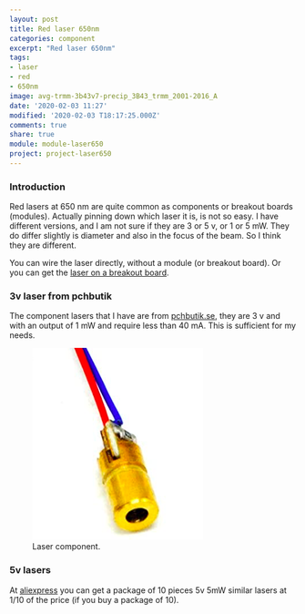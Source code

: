 ```yaml
---
layout: post
title: Red laser 650nm
categories: component
excerpt: "Red laser 650nm"
tags:
- laser
- red
- 650nm
image: avg-trmm-3b43v7-precip_3B43_trmm_2001-2016_A
date: '2020-02-03 11:27'
modified: '2020-02-03 T18:17:25.000Z'
comments: true
share: true
module: module-laser650
project: project-laser650
---
```

<script src="https://karttur.github.io/common/assets/js/karttur/togglediv.js"></script>

### Introduction

Red lasers at 650 nm are quite common as components or breakout boards (modules). Actually pinning down which laser it is, is not so easy. I have different versions, and I am not sure if they are 3 or 5 v, or 1 or 5 mW. They do differ slightly is diameter and also in the focus of the beam. So I think they are different.

You can wire the laser directly, without a module (or breakout board). Or you can get the [laser on a breakout board](../../module/module-laser650).

### 3v laser from pchbutik

The component lasers that I have are from [pchbutik.se](https://pchbutik.se/led/143-2-st-laser-1mw-3v-650nm-rod-metall-kapslad-passar-arduino.html?search_query=laser&results=27), they are 3 v and with an output of 1 mW and require less than 40 mA. This is sufficient for my needs.

<figure>
<img src="../../images/laser_650nm_3v_component.png">
<figcaption> Laser component. </figcaption>
</figure>

### 5v lasers

At [aliexpress](https://www.aliexpress.com/item/32841413427.html?scm=1007.22893.149154.0&pvid=d49e4eac-5769-4b00-89d3-a04bb21c558c&onelink_page_from=ITEM_DETAIL&onelink_item_to=32841413427&onelink_publisherid=172076246&onelink_memberseq=0&onelink_duration=1.464337&onelink_status=noneresult&onelink_item_from=32841413427&onelink_subid=220725&onelink_page_to=ITEM_DETAIL&af=220725&afref=&cv=565204&dp=565204%253A%253A220725%253A%253Apla%253A%253A%253A%253A1581160630&cn=15647&aff_request_id=7f1cc802672c416c8aac90a305cc7504-1581160630751-02860-Y7bAZbY&aff_platform=aaf&cpt=1581160630751&sk=Y7bAZbY&aff_trace_key=7f1cc802672c416c8aac90a305cc7504-1581160630751-02860-Y7bAZbY&terminal_id=f7b26140facc4e0b98529a003f6dc12e) you can get a package of 10 pieces 5v 5mW similar lasers at 1/10 of the price (if you buy a package of 10).
